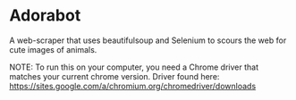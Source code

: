 # Adorabot
A web-scraper that uses beautifulsoup and Selenium to scours the web for cute images of animals.

NOTE: To run this on your computer, you need a Chrome driver that matches your current chrome version. 
Driver found here: https://sites.google.com/a/chromium.org/chromedriver/downloads
